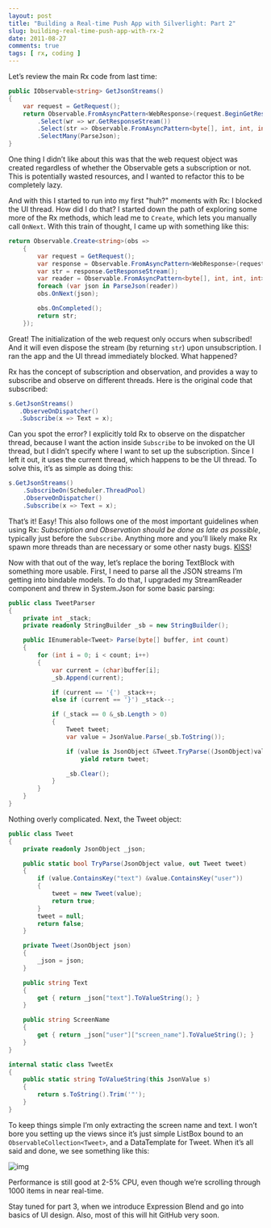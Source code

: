 ```yaml
---
layout: post
title: "Building a Real-time Push App with Silverlight: Part 2"
slug: building-real-time-push-app-with-rx-2
date: 2011-08-27
comments: true
tags: [ rx, coding ]
---
```

Let’s review the main Rx code from last time:

``` csharp
public IObservable<string> GetJsonStreams()
{
    var request = GetRequest();
    return Observable.FromAsyncPattern<WebResponse>(request.BeginGetResponse, request.EndGetResponse)()
        .Select(wr => wr.GetResponseStream())
        .Select(str => Observable.FromAsyncPattern<byte[], int, int, int>(str.BeginRead, str.EndRead))
        .SelectMany(ParseJson);
}
```
One thing I didn’t like about this was that the web request object was created regardless of whether the Observable gets a subscription or not.  This is potentially wasted resources, and I wanted to refactor this to be completely lazy.

And with this I started to run into my first "huh?" moments with Rx: I blocked the UI thread.  How did I do that? I started down the path of exploring some more of the Rx methods, which lead me to `Create`, which lets you manually call `OnNext`.  With this train of thought, I came up with something like this:
``` csharp
return Observable.Create<string>(obs =>
    {
        var request = GetRequest();
        var response = Observable.FromAsyncPattern<WebResponse>(request.BeginGetResponse, request.EndGetResponse)().First();
        var str = response.GetResponseStream();
        var reader = Observable.FromAsyncPattern<byte[], int, int, int>(str.BeginRead, str.EndRead);
        foreach (var json in ParseJson(reader))
        obs.OnNext(json);

        obs.OnCompleted();
        return str;
    });
```
Great! The initialization of the web request only occurs when subscribed! And it will even dispose the stream (by returning `str`) upon unsubscription.  I ran the app and the UI thread immediately blocked.  What happened?

Rx has the concept of subscription and observation, and provides a way to subscribe and observe on different threads.  Here is the original code that subscribed:

``` csharp
s.GetJsonStreams()
   .ObserveOnDispatcher()
   .Subscribe(x => Text = x);
```
Can you spot the error? I explicitly told Rx to observe on the dispatcher thread, because I want the action inside `Subscribe` to be invoked on the UI thread, but I didn’t specify where I want to set up the subscription.  Since I left it out, it uses the current thread, which happens to be the UI thread.  To solve this, it’s as simple as doing this:

``` csharp
s.GetJsonStreams()
    .SubscribeOn(Scheduler.ThreadPool)
    .ObserveOnDispatcher()
    .Subscribe(x => Text = x);
```
That’s it! Easy! This also follows one of the most important guidelines when using Rx: *Subscription and Observation should be done as late as possible*, typically just before the `Subscribe`.  Anything more and you’ll likely make Rx spawn more threads than are necessary or some other nasty bugs.  [KISS](http://en.wikipedia.org/wiki/KISS_principle)!

Now with that out of the way, let’s replace the boring TextBlock with something more usable.  First, I need to parse all the JSON streams I’m getting into bindable models.  To do that, I upgraded my StreamReader component and threw in System.Json for some basic parsing:

``` csharp
public class TweetParser
{
    private int _stack;
    private readonly StringBuilder _sb = new StringBuilder();

    public IEnumerable<Tweet> Parse(byte[] buffer, int count)
    {
        for (int i = 0; i < count; i++)
        {
            var current = (char)buffer[i];
            _sb.Append(current);

            if (current == '{') _stack++;
            else if (current == '}') _stack--;

            if (_stack == 0 &_sb.Length > 0)
            {
                Tweet tweet;
                var value = JsonValue.Parse(_sb.ToString());

                if (value is JsonObject &Tweet.TryParse((JsonObject)value, out tweet))
                    yield return tweet;

                _sb.Clear();
            }
        }
    }
}
```

Nothing overly complicated.  Next, the Tweet object:

``` csharp
public class Tweet
{
    private readonly JsonObject _json;

    public static bool TryParse(JsonObject value, out Tweet tweet)
    {
        if (value.ContainsKey("text") &value.ContainsKey("user"))
        {
            tweet = new Tweet(value);
            return true;
        }
        tweet = null;
        return false;
    }

    private Tweet(JsonObject json)
    {
        _json = json;
    }

    public string Text
    {
        get { return _json["text"].ToValueString(); }
    }

    public string ScreenName
    {
        get { return _json["user"]["screen_name"].ToValueString(); }
    }
}

internal static class TweetEx
{
    public static string ToValueString(this JsonValue s)
    {
        return s.ToString().Trim('"');
    }
}
```
To keep things simple I’m only extracting the screen name and text.  I won’t bore you setting up the views since it’s just simple ListBox bound to an `ObservableCollection<Tweet>`, and a DataTemplate for Tweet.  When it’s all said and done, we see something like this:

![img](http://lh3.ggpht.com/-sVzoQRx_V2s/TlqFswXVhUI/AAAAAAAAAFc/d9nLfBSrARA/image_thumb3.png?imgmax=800)

Performance is still good at 2-5% CPU, even though we’re scrolling through 1000 items in near real-time.

Stay tuned for part 3, when we introduce Expression Blend and go into basics of UI design.  Also, most of this will hit GitHub very soon.
